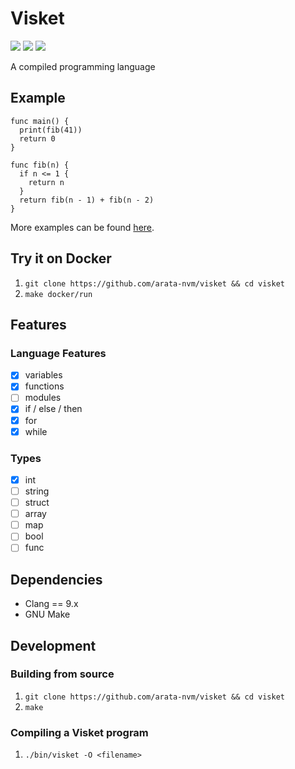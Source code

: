 # Visket

![](https://img.shields.io/github/workflow/status/arata-nvm/visket/Go?style=for-the-badge)
![](https://img.shields.io/github/license/visket-lang/visket?style=for-the-badge)
![](https://img.shields.io/codecov/c/github/arata-nvm/visket?style=for-the-badge)

A compiled programming language

## Example
```
func main() {
  print(fib(41))
  return 0
}

func fib(n) {
  if n <= 1 {
    return n
  }
  return fib(n - 1) + fib(n - 2)
}
```

More examples can be found [here](https://github.com/arata-nvm/visket/tree/master/examples).

## Try it on Docker
1. `git clone https://github.com/arata-nvm/visket && cd visket`
2. `make docker/run`
## Features

### Language Features
- [x] variables
- [x] functions
- [ ] modules
- [x] if / else / then
- [x] for
- [x] while

### Types
- [x] int
- [ ] string
- [ ] struct
- [ ] array
- [ ] map
- [ ] bool
- [ ] func

## Dependencies
- Clang == 9.x
- GNU Make

## Development

### Building from source
1. `git clone https://github.com/arata-nvm/visket && cd visket`
2. `make`

### Compiling a Visket program
1. `./bin/visket -O <filename>`
